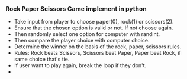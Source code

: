 ### Rock Paper Scissors Game implement in python
* Take input from player to choose paper(0), rock(1) or scissors(2).
* Ensure that the chosen option is valid or not. If not choose again.
* Then randomly select one option for computer with randint.
* Then compare the player choice with computer choice.
* Determine the winner on the basis of the rock, paper, scissors rules.
* Rules: Rock beats Scissors, Scissors beat Paper, Paper beat Rock, if same choice that's tie.
* If user want to play again, break the loop if they don't.
* 